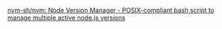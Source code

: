 [nvm-sh/nvm: Node Version Manager - POSIX-compliant bash script to manage multiple active node.js versions](https://github.com/nvm-sh/nvm)

